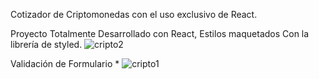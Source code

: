 Cotizador de Criptomonedas con el uso exclusivo de React.

Proyecto Totalmente Desarrollado con React, Estilos maquetados Con la librería de styled.
![cripto2](https://github.com/DrKoop/Cotizador-Criptomonedas-React/assets/95058605/6c686316-83bc-45be-86a3-7e738919a068)

Validación de Formulario *
![cripto1](https://github.com/DrKoop/Cotizador-Criptomonedas-React/assets/95058605/4dc94c36-a066-41a0-9471-7f094601d9c7)
